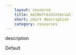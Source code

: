 ```yaml
---
    layout: resource
    title: kmlRefreshInterval
    short: short description
    category: resources
---
```


description

Default

